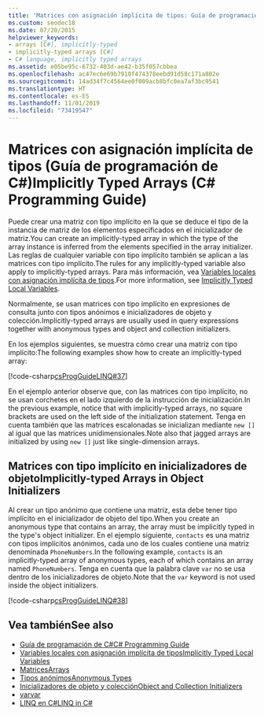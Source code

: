 ```yaml
---
title: 'Matrices con asignación implícita de tipos: Guía de programación de C#'
ms.custom: seodec18
ms.date: 07/20/2015
helpviewer_keywords:
- arrays [C#], implicitly-typed
- implicitly-typed arrays [C#]
- C# language, implicitly typed arrays
ms.assetid: e05be95c-6732-403d-ae42-b35f057cbbea
ms.openlocfilehash: ac47ec6e69b7910f474378eebd91d58c171a802e
ms.sourcegitcommit: 14ad34f7c4564ee0f009acb8bfc0ea7af3bc9541
ms.translationtype: HT
ms.contentlocale: es-ES
ms.lasthandoff: 11/01/2019
ms.locfileid: "73419547"
---
```

# <a name="implicitly-typed-arrays-c-programming-guide"></a><span data-ttu-id="a2e62-102">Matrices con asignación implícita de tipos (Guía de programación de C#)</span><span class="sxs-lookup"><span data-stu-id="a2e62-102">Implicitly Typed Arrays (C# Programming Guide)</span></span>

<span data-ttu-id="a2e62-103">Puede crear una matriz con tipo implícito en la que se deduce el tipo de la instancia de matriz de los elementos especificados en el inicializador de matriz.</span><span class="sxs-lookup"><span data-stu-id="a2e62-103">You can create an implicitly-typed array in which the type of the array instance is inferred from the elements specified in the array initializer.</span></span> <span data-ttu-id="a2e62-104">Las reglas de cualquier variable con tipo implícito también se aplican a las matrices con tipo implícito.</span><span class="sxs-lookup"><span data-stu-id="a2e62-104">The rules for any implicitly-typed variable also apply to implicitly-typed arrays.</span></span> <span data-ttu-id="a2e62-105">Para más información, vea [Variables locales con asignación implícita de tipos](../classes-and-structs/implicitly-typed-local-variables.md).</span><span class="sxs-lookup"><span data-stu-id="a2e62-105">For more information, see [Implicitly Typed Local Variables](../classes-and-structs/implicitly-typed-local-variables.md).</span></span>

<span data-ttu-id="a2e62-106">Normalmente, se usan matrices con tipo implícito en expresiones de consulta junto con tipos anónimos e inicializadores de objeto y colección.</span><span class="sxs-lookup"><span data-stu-id="a2e62-106">Implicitly-typed arrays are usually used in query expressions together with anonymous types and object and collection initializers.</span></span>

<span data-ttu-id="a2e62-107">En los ejemplos siguientes, se muestra cómo crear una matriz con tipo implícito:</span><span class="sxs-lookup"><span data-stu-id="a2e62-107">The following examples show how to create an implicitly-typed array:</span></span>

[!code-csharp[csProgGuideLINQ#37](~/samples/snippets/csharp/VS_Snippets_VBCSharp/csProgGuideLINQ/CS/csRef30LangFeatures_2.cs#37)]

<span data-ttu-id="a2e62-108">En el ejemplo anterior observe que, con las matrices con tipo implícito, no se usan corchetes en el lado izquierdo de la instrucción de inicialización.</span><span class="sxs-lookup"><span data-stu-id="a2e62-108">In the previous example, notice that with implicitly-typed arrays, no square brackets are used on the left side of the initialization statement.</span></span> <span data-ttu-id="a2e62-109">Tenga en cuenta también que las matrices escalonadas se inicializan mediante `new []` al igual que las matrices unidimensionales.</span><span class="sxs-lookup"><span data-stu-id="a2e62-109">Note also that jagged arrays are initialized by using `new []` just like single-dimension arrays.</span></span>

## <a name="implicitly-typed-arrays-in-object-initializers"></a><span data-ttu-id="a2e62-110">Matrices con tipo implícito en inicializadores de objeto</span><span class="sxs-lookup"><span data-stu-id="a2e62-110">Implicitly-typed Arrays in Object Initializers</span></span>

<span data-ttu-id="a2e62-111">Al crear un tipo anónimo que contiene una matriz, esta debe tener tipo implícito en el inicializador de objeto del tipo.</span><span class="sxs-lookup"><span data-stu-id="a2e62-111">When you create an anonymous type that contains an array, the array must be implicitly typed in the type's object initializer.</span></span> <span data-ttu-id="a2e62-112">En el ejemplo siguiente, `contacts` es una matriz con tipos implícitos anónimos, cada uno de los cuales contiene una matriz denominada `PhoneNumbers`.</span><span class="sxs-lookup"><span data-stu-id="a2e62-112">In the following example, `contacts` is an implicitly-typed array of anonymous types, each of which contains an array named `PhoneNumbers`.</span></span> <span data-ttu-id="a2e62-113">Tenga en cuenta que la palabra clave `var` no se usa dentro de los inicializadores de objeto.</span><span class="sxs-lookup"><span data-stu-id="a2e62-113">Note that the `var` keyword is not used inside the object initializers.</span></span>

[!code-csharp[csProgGuideLINQ#38](~/samples/snippets/csharp/VS_Snippets_VBCSharp/csProgGuideLINQ/CS/csRef30LangFeatures_2.cs#38)]

## <a name="see-also"></a><span data-ttu-id="a2e62-114">Vea también</span><span class="sxs-lookup"><span data-stu-id="a2e62-114">See also</span></span>

- [<span data-ttu-id="a2e62-115">Guía de programación de C#</span><span class="sxs-lookup"><span data-stu-id="a2e62-115">C# Programming Guide</span></span>](../index.md)
- [<span data-ttu-id="a2e62-116">Variables locales con asignación implícita de tipos</span><span class="sxs-lookup"><span data-stu-id="a2e62-116">Implicitly Typed Local Variables</span></span>](../classes-and-structs/implicitly-typed-local-variables.md)
- [<span data-ttu-id="a2e62-117">Matrices</span><span class="sxs-lookup"><span data-stu-id="a2e62-117">Arrays</span></span>](./index.md)
- [<span data-ttu-id="a2e62-118">Tipos anónimos</span><span class="sxs-lookup"><span data-stu-id="a2e62-118">Anonymous Types</span></span>](../classes-and-structs/anonymous-types.md)
- [<span data-ttu-id="a2e62-119">Inicializadores de objeto y colección</span><span class="sxs-lookup"><span data-stu-id="a2e62-119">Object and Collection Initializers</span></span>](../classes-and-structs/object-and-collection-initializers.md)
- [<span data-ttu-id="a2e62-120">var</span><span class="sxs-lookup"><span data-stu-id="a2e62-120">var</span></span>](../../language-reference/keywords/var.md)
- [<span data-ttu-id="a2e62-121">LINQ en C#</span><span class="sxs-lookup"><span data-stu-id="a2e62-121">LINQ in C#</span></span>](../../linq/index.md)
